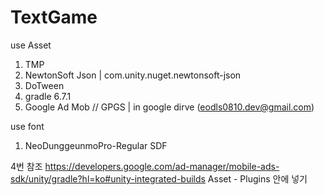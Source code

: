 # TextGame

use Asset
1. TMP
2. NewtonSoft Json | com.unity.nuget.newtonsoft-json
3. DoTween
4. gradle 6.7.1
5. Google Ad Mob
// GPGS | in google dirve (eodls0810.dev@gmail.com)

use font
1. NeoDunggeunmoPro-Regular SDF


4번 참조
https://developers.google.com/ad-manager/mobile-ads-sdk/unity/gradle?hl=ko#unity-integrated-builds
Asset - Plugins 안에 넣기
